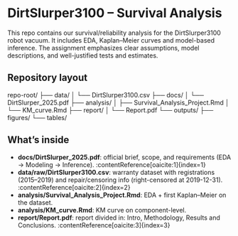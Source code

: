 # DirtSlurper3100 – Survival Analysis

This repo contains our survival/reliability analysis for the DirtSlurper3100 robot vacuum. It includes EDA, Kaplan–Meier curves and model-based inference. The assignment emphasizes clear assumptions, model descriptions, and well-justified tests and estimates.

## Repository layout
repo-root/
├── data/
│   └── DirtSlurper3100.csv
├── docs/
│   └── DirtSlurper_2025.pdf
├── analysis/
│   ├── Survival_Analysis_Project.Rmd
│   └── KM_curve.Rmd
├── report/
│   └── Report.pdf
└── outputs/
    ├── figures/
    └── tables/

## What’s inside

- **docs/DirtSlurper_2025.pdf**: official brief, scope, and requirements (EDA -> Modeling -> Inference). :contentReference[oaicite:1]{index=1}
- **data/raw/DirtSlurper3100.csv**: warranty dataset with registrations (2015–2019) and repair/censoring info (right-censored at 2019-12-31). :contentReference[oaicite:2]{index=2}
- **analysis/Survival_Analysis_Project.Rmd**: EDA + first Kaplan–Meier on the dataset.
- **analysis/KM_curve.Rmd**: KM curve on component-level.
- **report/Report.pdf**: report divided in: Intro, Methodology, Results and Conclusions. :contentReference[oaicite:3]{index=3}
